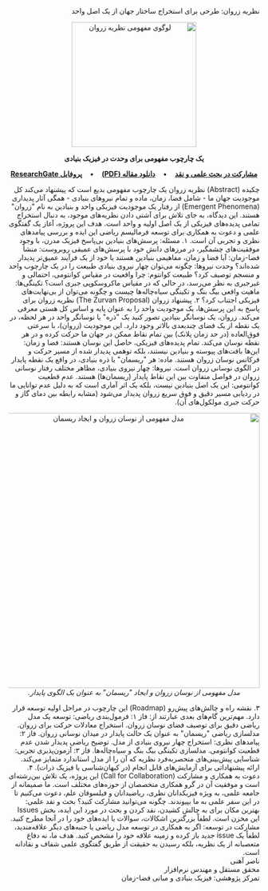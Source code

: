 <div dir="rtl">
نظریه زروان: طرحی برای استخراج ساختار جهان از یک اصل واحد
<p align="center">
<img src="https://user-images.githubusercontent.com/17326887/223708307-e54d385f-8616-41c1-8b06-444e7c70c175.png" alt="لوگوی مفهومی نظریه زروان" width="250"/>
</p>
<p align="center">
<b>یک چارچوب مفهومی برای وحدت در فیزیک بنیادی</b>
</p>
<p align="center">
<a href="https://github.com/naserahani/Zurvan-Theory/issues"><b>مشارکت در بحث علمی و نقد</b></a>
&nbsp;&nbsp;&nbsp;•&nbsp;&nbsp;&nbsp;
<a href="https://github.com/naserahani/Zurvan-Theory/blob/main/Zurvan_Theory_Whitepaper_FA.pdf"><b>دانلود مقاله (PDF)</b></a>
&nbsp;&nbsp;&nbsp;•&nbsp;&nbsp;&nbsp;
<a href="https://www.researchgate.net/profile/Nasser-Ahani-3"><b>پروفایل ResearchGate</b></a>
</p>
چکیده (Abstract)
نظریه زروان یک چارچوب مفهومی بدیع است که پیشنهاد می‌کند کل موجودیت جهان ما - شامل فضا، زمان، ماده و تمام نیروهای بنیادی - همگی آثار پدیداری (Emergent Phenomena) از رفتار یک موجودیت فیزیکی واحد و بنیادین به نام "زروان" هستند. این دیدگاه، به جای تلاش برای آشتی دادن نظریه‌های موجود، به دنبال استخراج تمامی پدیده‌های فیزیکی از یک اصل اولیه و واحد است. هدف این پروژه، آغاز یک گفتگوی علمی و دعوت به همکاری برای توسعه فرمالیسم ریاضی این ایده و بررسی پیامدهای نظری و تجربی آن است.
۱. مسئله: پرسش‌های بنیادین بی‌پاسخ
فیزیک مدرن، با وجود موفقیت‌های چشمگیر، در مرزهای دانش خود با پرسش‌های عمیقی روبروست:
منشأ فضا-زمان: آیا فضا و زمان، مفاهیمی بنیادین هستند یا خود از یک فرآیند عمیق‌تر پدیدار شده‌اند؟
وحدت نیروها: چگونه می‌توان چهار نیروی بنیادی طبیعت را در یک چارچوب واحد و منسجم توصیف کرد؟
طبیعت کوانتوم: چرا واقعیت در مقیاس کوانتومی، احتمالی و غیرجبری به نظر می‌رسد، در حالی که در مقیاس ماکروسکوپی جبری است؟
تکینگی‌ها: ماهیت واقعی بیگ بنگ و تکینگی سیاه‌چاله‌ها چیست و چگونه می‌توان از بی‌نهایت‌های فیزیکی اجتناب کرد؟
۲. پیشنهاد زروان (The Zurvan Proposal)
نظریه زروان برای پاسخ به این پرسش‌ها، یک موجودیت واحد را به عنوان پایه و اساس کل هستی معرفی می‌کند.
زروان، یک نوسانگر بنیادین
تصور کنید یک "ذره" یا نوسانگر واحد در هر لحظه، در یک نقطه از یک فضای چندبعدی بالاتر وجود دارد. این موجودیت (زروان)، با سرعتی فوق‌العاده (در حد زمان پلانک) بین تمام نقاط ممکن در جهان ما حرکت کرده و در هر نقطه نوسان می‌کند.
تمام پدیده‌های فیزیکی، حاصل این نوسان هستند:
فضا و زمان: این‌ها بافت‌های پیوسته و بنیادین نیستند، بلکه توهمی پدیدار شده از مسیر حرکت و فرکانس نوسان زروان هستند.
ماده: هر "ریسمان" یا ذره بنیادی، در واقع یک نقطه پایدار در الگوی نوسانی زروان است.
نیروها: چهار نیروی بنیادی، مظاهر مختلف رفتار نوسانی زروان در فواصل متفاوت بین این نقاط پایدار (ریسمان‌ها) هستند.
عدم قطعیت کوانتومی: این یک اصل بنیادین نیست، بلکه یک اثر آماری است که به دلیل عدم توانایی ما در ردیابی مسیر دقیق و فوق سریع زروان پدیدار می‌شود (مشابه رابطه بین دمای گاز و حرکت جبری مولکول‌های آن).
<p align="center">
<img src="https://user-images.githubusercontent.com/17326887/223708316-01a2f9a7-932b-426c-8463-c7e6c921508a.gif" alt="مدل مفهومی از نوسان زروان و ایجاد ریسمان" width="550"/>
<br>
<i>مدل مفهومی از نوسان زروان و ایجاد "ریسمان" به عنوان یک الگوی پایدار.</i>
</p>
۳. نقشه راه و چالش‌های پیش‌رو (Roadmap)
این چارچوب در مراحل اولیه توسعه قرار دارد. مهم‌ترین گام‌های بعدی عبارتند از:
فاز ۱: فرمول‌بندی ریاضی:
توسعه یک مدل ریاضی دقیق برای توصیف فضای نوسان زروان.
استخراج معادلات حرکت برای زروان.
مدلسازی ریاضی "ریسمان" به عنوان یک حالت پایدار در میدان نوسانی زروان.
فاز ۲: پیامدهای نظری:
استخراج چهار نیروی بنیادی از مدل.
توضیح ریاضی پدیدار شدن عدم قطعیت کوانتومی.
مدلسازی تکینگی بیگ بنگ و سیاه‌چاله‌ها.
فاز ۳: آزمون‌پذیری تجربی:
شناسایی پیش‌بینی‌های منحصربه‌فرد نظریه که آن را از مدل استاندارد متمایز می‌کند.
ارائه پیشنهاداتی برای آزمایش‌های قابل انجام (در کیهان‌شناسی یا فیزیک ذرات).
۴. دعوت به همکاری و مشارکت (Call for Collaboration)
این پروژه، یک تلاش بین‌رشته‌ای است و موفقیت آن در گرو همکاری متخصصان از حوزه‌های مختلف است. ما صمیمانه از جامعه علمی، به ویژه فیزیکدانان نظری، ریاضیدانان و فیلسوفان علم، دعوت می‌کنیم تا در این سفر علمی به ما بپیوندند.
چگونه می‌توانید مشارکت کنید؟
بحث و نقد علمی: بهترین مکان برای به چالش کشیدن، نقد کردن و بحث در مورد این ایده، بخش Issues این مخزن است. لطفاً بزرگترین اشکالات، سوالات یا ایده‌های خود را در آنجا مطرح کنید.
مشارکت در توسعه: اگر به همکاری در توسعه مدل ریاضی یا جنبه‌های دیگر علاقه‌مندید، لطفاً یک issue جدید باز کرده و زمینه علاقه خود را مشخص کنید.
هدف ما، نه دفاع متعصبانه از یک نظریه، بلکه رسیدن به حقیقت از طریق گفتگوی علمی شفاف و نقادانه است.
<br>
ناصر آهنی
<br>
محقق مستقل و مهندس نرم‌افزار
<br>
تمرکز پژوهشی: فیزیک بنیادی و مبانی فضا-زمان
</div>
